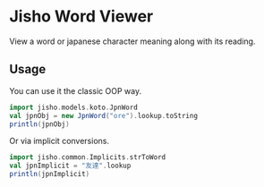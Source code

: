 # Jisho Word Viewer

View a word or japanese character meaning along with its reading.

## Usage

You can use it the classic OOP way.

```scala
import jisho.models.koto.JpnWord
val jpnObj = new JpnWord("ore").lookup.toString
println(jpnObj)
```

Or via implicit conversions.
```scala
import jisho.common.Implicits.strToWord
val jpnImplicit = "友達".lookup
println(jpnImplicit)
```